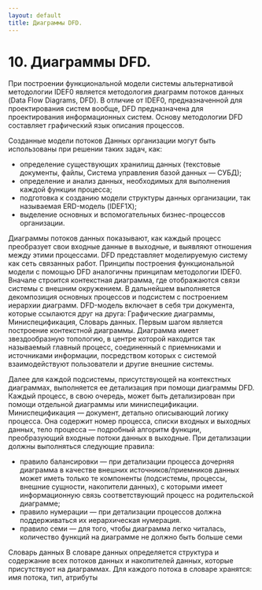 ```yaml
---
layout: default
title: Диаграммы DFD.
---
```


# 10. Диаграммы DFD.

При построении функциональной модели системы альтернативой методологии IDEF0 является методология диаграмм потоков данных (Data Flow Diagrams, DFD). В отличие от IDEF0, предназначенной для проектирования систем вообще, DFD предназначена для проектирования информационных систем. Основу методологии DFD составляет графический язык описания процессов. 

Созданные модели потоков Данных организации могут быть использованы при решении таких задач, как:

* определение  существующих  хранилищ данных  (текстовые  документы, файлы, Система управления базой данных — СУБД);
* определение  и  анализ данных,  необходимых для  выполнения  каждой функции процесса;
* подготовка к созданию модели структуры данных организации,   так называемая ERD-модель (IDEF1X);
* выделение основных и вспомогательных бизнес-процессов организации.

Диаграммы потоков данных показывают, как каждый процесс преобразует свои входные данные в выходные, и выявляют отношения между этими процессами.  DFD представляет моделируемую систему как сеть связанных работ.
Принципы построения функциональной модели с помощью DFD аналогичны принципам методологии IDEF0. Вначале строится контекстная диаграмма, где отображаются связи системы с внешним окружением. В дальнейшем выполняется декомпозиция основных процессов и подсистем с построением иерархии диаграмм.
DFD-модель включает в себя три документа, которые ссылаются друг на друга: Графические диаграммы, Миниспецификация, Словарь данных.
Первым шагом является построение контекстной диаграммы. Диаграмма имеет звездообразную топологию, в центре которой находится так называемый главный процесс, соединенный с приемниками и источниками информации, посредством которых с системой взаимодействуют пользователи и другие внешние системы.

Далее для каждой подсистемы, присутствующей на контекстных диаграммах, выполняется ее детализация при помощи диаграммы DFD. Каждый процесс, в свою очередь, может быть детализирован при помощи отдельной диаграммы или миниспецификации.
Миниспецификация — документ, детально описывающий логику процесса. Она содержит номер процесса, списки входных и выходных данных, тело процесса — подробный алгоритм функции, преобразующий входные потоки данных в выходные.
При детализации должны выполняться следующие правила:

* правило балансировки — при детализации процесса дочерняя диаграмма в качестве внешних источников/приемников данных может иметь только те компоненты (подсистемы, процессы, внешние сущности, накопители данных), с которыми имеет информационную связь соответствующий процесс на родительской диаграмме;
* правило нумерации — при детализации процессов должна поддерживаться их иерархическая нумерация.
* правило семи — для того, чтобы диаграмма легко читалась, количество функций на диаграмме не должно быть больше семи

Словарь данных
В словаре данных определяется структура и содержание всех потоков данных и накопителей данных, которые присутствуют на диаграммах.
Для каждого потока в словаре хранятся: имя потока, тип, атрибуты
